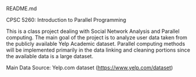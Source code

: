 README.md

CPSC 5260: Introduction to Parallel Programming

This is a class project dealing with Social Network Analysis and Parallel computing. The main goal of the project is to analyze user data taken from the publicly available Yelp Academic dataset. Parallel computing methods will be implemented primarily in the data linking and cleaning portions since the available data is a large dataset.

Main Data Source: Yelp.com dataset (https://www.yelp.com/dataset)
